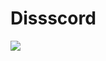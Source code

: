 # Dissscord

![](https://github.com/aznguymp4/Dissscord/assets/48527495/807d66fc-f1b4-406d-a462-fb62a41d9c66)
